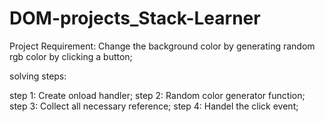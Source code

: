 # DOM-projects_Stack-Learner

Project Requirement: Change the background color by generating random rgb color by clicking a button;

solving steps:

step 1: Create onload handler;
step 2: Random color generator function;
step 3: Collect all necessary reference;
step 4: Handel the click event;
